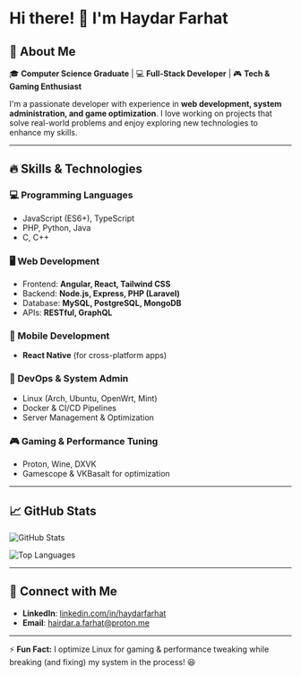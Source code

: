 # Hi there! 👋 I'm Haydar Farhat

## 🚀 About Me

🎓 **Computer Science Graduate** | 💻 **Full-Stack Developer** | 🎮 **Tech & Gaming Enthusiast**

I'm a passionate developer with experience in **web development, system administration, and game optimization**. I love working on projects that solve real-world problems and enjoy exploring new technologies to enhance my skills.

---

## 🔥 Skills & Technologies

### 💻 Programming Languages
- JavaScript (ES6+), TypeScript
- PHP, Python, Java
- C, C++

### 🖥️ Web Development
- Frontend: **Angular, React, Tailwind CSS**
- Backend: **Node.js, Express, PHP (Laravel)**
- Database: **MySQL, PostgreSQL, MongoDB**
- APIs: **RESTful, GraphQL**

### 📱 Mobile Development
- **React Native** (for cross-platform apps)

### 🔧 DevOps & System Admin
- Linux (Arch, Ubuntu, OpenWrt, Mint)
- Docker & CI/CD Pipelines
- Server Management & Optimization

### 🎮 Gaming & Performance Tuning
- Proton, Wine, DXVK
- Gamescope & VKBasalt for optimization

---



## 📈 GitHub Stats
![GitHub Stats](https://github-readme-stats.vercel.app/api?username=HaydarFarhat7&show_icons=true&theme=tokyonight)

![Top Languages](https://github-readme-stats.vercel.app/api/top-langs/?username=HaydarFarhat7&layout=compact&theme=tokyonight)

---

## 🤝 Connect with Me
- **LinkedIn**: [linkedin.com/in/haydarfarhat](#)
- **Email**: [hairdar.a.farhat@proton.me](#)

---

⚡ **Fun Fact:** I optimize Linux for gaming & performance tweaking while breaking (and fixing) my system in the process! 😆

